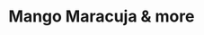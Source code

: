 ---
title: "Mango Maracuja & more"
url: /frankfurt-am-main/mango-maracuja-und-more/
shop: Feinkost
---